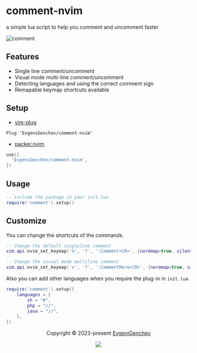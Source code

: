 # comment-nvim

a simple lua script to help you comment and uncomment faster

![comment](https://user-images.githubusercontent.com/59848681/224585993-36bbde7a-c0c8-4b2e-8220-232b4ad26918.gif)

## Features

- Single line comment/uncomment
- Visual mode multi-line comment/uncomment
- Detecting languages and using the correct comment sign
- Remapable keymap shortcuts available

## Setup

- [vim-plug](https://github.com/junegunn/vim-plug)

```vim
Plug 'EvgeniGenchev/comment-nvim'
```

- [packer.nvim](https://github.com/wbthomason/packer.nvim)

```lua
use({
  'EvgeniGenchev/comment-nvim',
})
```

## Usage
```lua
-- include the package in your init.lua
require('comment').setup()
```



## Customize

You can change the shortcuts of the commands.

```lua
-- Change the default singleline comment
vim.api.nvim_set_keymap('n', '?', ':Comment<CR>', {noremap=true, silent=false})

-- Change the visual mode multiline comment
vim.api.nvim_set_keymap('v', '?', ':CommentMore<CR>', {noremap=true, silent=false})
```

Also you can add other languages when you require the plug-in in `init.lua`.

```lua
require('comment').setup({
	languages = {
		sh = "#",
		php = "//",
		java = "//",
	},
})
```






<p align="center">
  Copyright &copy; 2023-present
  <a href="https://github.com/EvgeniGenchev" target="_blank">EvgeniGenchev</a>
</p>
<p align="center">
  <a href="https://github.com/EvgeniGenchev/comment-nvim/blob/master/LICENSE"
    ><img
      src="https://img.shields.io/static/v1.svg?style=for-the-badge&label=License&message=MIT&logoColor=d9e0ee&colorA=282a36&colorB=c678dd"
  /></a>
</p>
